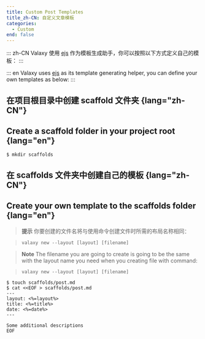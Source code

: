 ```yaml
---
title: Custom Post Templates
title_zh-CN: 自定义文章模板
categories:
  - Custom
end: false
---
```


::: zh-CN
Valaxy 使用 [ejs](https://ejs.co/) 作为模板生成助手，你可以按照以下方式定义自己的模板：
:::

::: en
Valaxy uses [ejs](https://ejs.co/) as its template generating helper, you can define your
own templates as below:
:::

## 在项目根目录中创建 scaffold 文件夹 {lang="zh-CN"}

## Create a scaffold folder in your project root {lang="en"}

```shell
$ mkdir scaffolds
```

## 在 scaffolds 文件夹中创建自己的模板 {lang="zh-CN"}

## Create your own template to the scaffolds folder {lang="en"}

<div lang="zh-CN">

> **提示**
> 你要创建的文件名将与使用命令创建文件时所需的布局名称相同：

> `valaxy new --layout [layout] [filename]`

</div>

<div lang="en">

> **Note**
> The filename you are going to create is going to be the same
with the layout name you need when you creating file with command:

> `valaxy new --layout [layout] [filename]`

</div>

```shell
$ touch scaffolds/post.md
$ cat <<EOF > scaffolds/post.md
---
layout: <%=layout%>
title: <%=title%>
date: <%=date%>
---

Some additional descriptions
EOF
```
